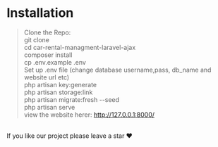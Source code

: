 # Installation <br />
> Clone the Repo:<br />
> git clone <br />
> cd car-rental-managment-laravel-ajax<br />
> composer install<br />
> cp .env.example .env<br />
> Set up .env file (change database username,pass, db_name and website url etc)<br />
> php artisan key:generate<br />
> php artisan storage:link<br />
> php artisan migrate:fresh --seed<br />
> php artisan serve<br />
> view the website herer: http://127.0.0.1:8000/<br />
<br />
If you like our project please leave a star ❤